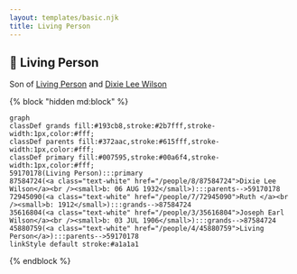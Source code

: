 ```yaml
---
layout: templates/basic.njk
title: Living Person
---
```

## 🔵 Living Person

Son of [Living Person](/people/4/45880759) and [Dixie Lee Wilson](/people/8/87584724)

{% block "hidden md:block" %}
```mermaid
graph
classDef grands fill:#193cb8,stroke:#2b7fff,stroke-width:1px,color:#fff;
classDef parents fill:#372aac,stroke:#615fff,stroke-width:1px,color:#fff;
classDef primary fill:#007595,stroke:#00a6f4,stroke-width:1px,color:#fff;
59170178(Living Person):::primary
87584724(<a class="text-white" href="/people/8/87584724">Dixie Lee Wilson</a><br /><small>b: 06 AUG 1932</small>):::parents-->59170178
72945090(<a class="text-white" href="/people/7/72945090">Ruth </a><br /><small>b: 1912</small>):::grands-->87584724
35616804(<a class="text-white" href="/people/3/35616804">Joseph Earl Wilson</a><br /><small>b: 03 JUL 1906</small>):::grands-->87584724
45880759(<a class="text-white" href="/people/4/45880759">Living Person</a>):::parents-->59170178
linkStyle default stroke:#a1a1a1
```
{% endblock %}
